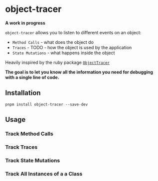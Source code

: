 # object-tracer

**A work in progress**

`object-tracer` allows you to listen to different events on an object:
* `Method Calls` - what does the object do
* `Traces` - TODO - how the object is used by the application
* `State Mutations` - what happens inside the object

Heavily inspired by the ruby package [`ObjectTracer`](https://github.com/st0012/object_tracer)

**The goal is to let you know all the information you need for debugging with a single line of code.**

## Installation

```
pnpm install object-tracer --save-dev
```

## Usage

### Track Method Calls

### Track Traces

### Track State Mutations

### Track All Instances of a a Class
